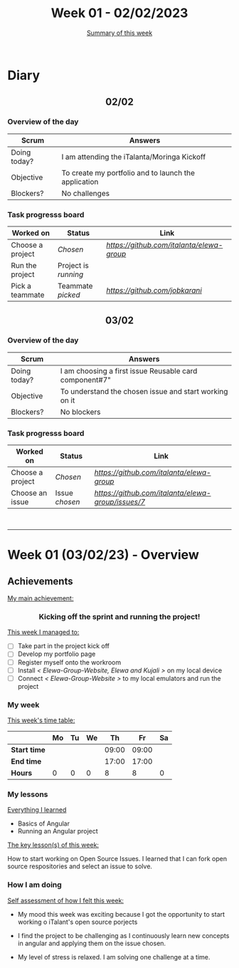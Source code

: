 
<!-- 
  Welcome to your weekly agenda.
  In this agenda, you will note down day to day progress.
-->

<h1 align="center">Week 01 - 02/02/2023</h1>

<p align="center"><a href="#summary">Summary of this week</a></p>

<br/>
<!-- 
  -- SECTION: OVERVIEW
  -- For each day, fill out your diary
  -->

<h1>Diary</h1>


<h2 align="center">02/02</h2>


### Overview of the day

<!-- Fill out the daily scrum table 
  -- Doing today? - What are you working on today?
  -- Objective?   - What do you hope to achieve today?
  -- Blockers?    - Any blockers? Anywhere you need help? -->


| Scrum	 | Answers 	| 
|----------	|-------	|
| Doing today? | I am attending the iTalanta/Moringa Kickoff |
| Objective | To create my portfolio and to launch the application |
| Blockers? | No challenges |


### Task progresss board
<!-- List all the tasks and bounties in progress this week -->

| Worked on 	| Status 	| Link 	|
|----------	|-------	|--------	|
| Choose a project | *Chosen* | *https://github.com/italanta/elewa-group* |
| Run the project | Project is *running*| |
| Pick a teammate | Teammate *picked* | *https://github.com/jobkarani* |


<h2 align="center">03/02</h2>


### Overview of the day

<!-- Daily scrum table 
  -- Doing today? - Reusable card component#7
  -- Objective?   - To create a reusable card component and close issue #7
  -- Blockers?    - No challenges -->


| Scrum	 | Answers 	| 
|----------	|-------	|
| Doing today? | I am choosing a first issue Reusable card component#7" |
| Objective | To understand the chosen issue and start working on it|
| Blockers? | No blockers |


### Task progresss board

<!-- List all the tasks and bounties in progress this week -->

| Worked on 	| Status 	| Link 	|
|----------	|-------	|--------	|
| Choose a project |*Chosen* | *https://github.com/italanta/elewa-group* |
| Choose an issue | Issue *chosen* | *https://github.com/italanta/elewa-group/issues/7* |

<br/>

<hr id="summary" />
<!-- Fill this section at the end of each week, -->

# Week 01 (03/02/23) - Overview

<!-- What was your main achievement -->
<h2>Achievements</h2>

<u>My main achievement:</u>

<!-- Write the achievement you are most proud off in one line! -->
<h3 align="center">Kicking off the sprint and running the project!</h3>

<!-- List all your achievement -->
<u>This week I managed to:</u>

- [ ] Take part in the project kick off
- [ ] Develop my portfolio page
- [ ] Register myself onto the workroom
- [ ] Install *< Elewa-Group-Website, Elewa and Kujali >* on my local device
- [ ] Connect *< Elewa-Group-Website >* to my local emulators and run the project
<!-- - [ ] Connect *< Elewa or Kujali >* to firebase -->

### My week
<!-- Keep track of your time table daily -->
<u>This week's time table:</u>

|                |   Mo | Tu 	| We 	| Th    | Fr   | Sa |
|---             |---	|---	|---    |---    |---   |--- |
| **Start time** |      |       |       | 09:00 |09:00 |    |
| **End time**	 |      |       |       | 17:00 |17:00 |    |
| **Hours**	     | 0    | 0     | 0     | 8     | 8    | 0  |

### My lessons
<!-- What did I learn? -->
<u>Everything I learned</u>

- Basics of Angular
- Running an Angular project
<!-- - Firebase -->
<!-- - Serverless programming -->

<u>The key lesson(s) of this week:</u>

<!-- Observables are timelines. Values which change over time. Using Rxjs, a system can be developed to react to these timelines, hence the name "reactive programming." -->
How to start working on Open Source Issues. I learned that I can fork open source respositories and select an issue to solve.

### How I am doing
<!-- How did you feel? -->
<u>Self assessment of how I felt this week:</u>

- My mood this week was exciting because I got the opportunity to start working o iTalant's open source porjects

- I find the project to be challenging as I continuously learn new concepts in angular and applying them on the issue chosen.

- My level of stress is relaxed. I am solving one challenge at a time.

<!-- - My mood this week was (exciting / encouraged / happy / afraid / overwhelmed / ...) because ...
  
- Compared to last week, I feel more (excited / encouraged / happy / overhwelmed / grateful / disappointed / bored / ...) because ...

- I find the project to be (joyful / relaxing / exciting / it challenges me / difficult / I need something more challenging / ...)

- My level of stress is (relaxed / manageable / high)  -->